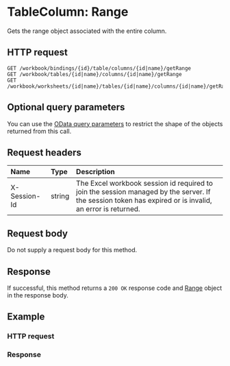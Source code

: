 # TableColumn: Range

Gets the range object associated with the entire column.
## HTTP request
```http
GET /workbook/bindings/{id}/table/columns/{id|name}/getRange
GET /workbook/tables/{id|name}/columns/{id|name}/getRange
GET /workbook/worksheets/{id|name}/tables/{id|name}/columns/{id|name}/getRange
```
## Optional query parameters
You can use the [OData query parameters](odata-optional-query-parameters.md) to restrict the shape of the objects returned from this call.
## Request headers
| Name       | Type | Description|
|:-----------|:------|:----------|
| X-Session-Id   | string  | The Excel workbook session id required to join the session managed by the server. If the session token has expired or is invalid, an error is returned.|

## Request body
Do not supply a request body for this method.


## Response
If successful, this method returns a `200 OK` response code and [Range](../resources/range.md) object in the response body.
## Example
### HTTP request
### Response
